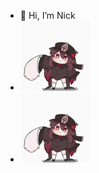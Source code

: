 - 👋 Hi, I’m Nick
- ![](https://github.com/NickGow295/NickGow295/blob/main/hu-tao-ghost.gif)
- ![](https://github.com/NickGow295/NickGow295/blob/main/hu-tao-ghost.gif)
<!---
NickGow295/NickGow295 is a ✨ special ✨ repository because its `README.md` (this file) appears on your GitHub profile.
You can click the Preview link to take a look at your changes.
--->
